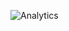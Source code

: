 ![Analytics](https://repobeats.axiom.co/api/embed/0f839f0e025bce09c72f6e444bb71a56ce47a8ab.svg "Repobeats analytics image")
